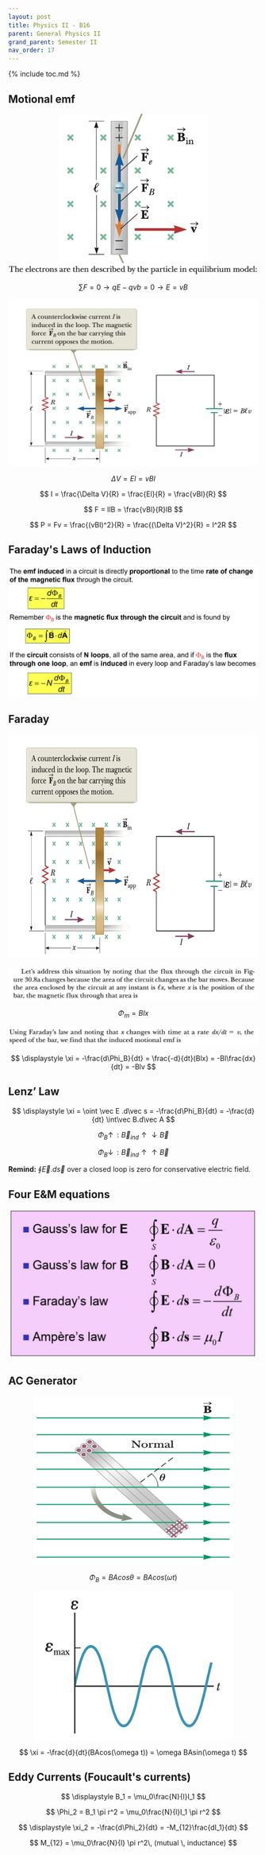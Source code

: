 ```yaml
---
layout: post
title: Physics II - B16
parent: General Physics II
grand_parent: Semester II
nav_order: 17
---
```


{% include toc.md %}

## Motional emf
<center><img src = "4Ogh9n5.png" width = 300 height = 300></center>

<center><img src = "5EHsBrw.png" width = 600 heigth = 300></center>

$$
\displaystyle \sum F = 0 \to qE - qvb = 0 \to E = vB
$$

<center><img src = "uF0Weib.png"></center>

$$
\Delta V = El = vBl
$$

$$
I = \frac{\Delta V}{R} = \frac{El}{R} = \frac{vBl}{R}
$$

$$
F = IlB = \frac{vBl}{R}lB
$$

$$
P = Fv = \frac{(vBl)^2}{R} = \frac{(\Delta V)^2}{R} = I^2R
$$

## Faraday's Laws of Induction
![](3zaNxci.png)

## Faraday
<center><img src = "uF0Weib.png" width = 600 height = 450></center>
<br>
<center><img src = "2QmJjae.png"></center>

$$
\displaystyle \Phi_m = Blx
$$

<center><img src = "gBgsBZE.png"></center>

$$
\displaystyle \xi = -\frac{d\Phi_B}{dt} = \frac{-d}{dt}(Blx) = -Bl\frac{dx}{dt} = -Blv
$$

## Lenz’ Law

$$
\displaystyle \xi = \oint \vec E .d\vec s = -\frac{d\Phi_B}{dt} = -\frac{d}{dt}
\int\vec B.d\vec A
$$

$$
\Phi_B \uparrow \, : \vec B_{ind} \uparrow \downarrow \vec B
$$

$$
\Phi_B \downarrow \, : \vec B_{ind} \uparrow \uparrow \vec B
$$

**Remind:** $\displaystyle \oint \vec E. d\vec s$ over a closed loop is zero for conservative electric field.


## Four E&M equations
<center><img src = "JwDNFXS.png" width = 500 height = 300></center>

## AC Generator
<center><img src = "BVXBIEt.png" width = 400 height = 340></center>

$$
\displaystyle \Phi_B = BAcos\theta = BAcos(\omega t)
$$

<center><img src = "MIih659.png" width = 400 height = 300></center>

$$
\xi = -\frac{d}{dt}(BAcos(\omega t)) = \omega BAsin(\omega t)
$$

## Eddy Currents (Foucault's currents)

$$
\displaystyle B_1 = \mu_0\frac{N}{l}I_1
$$

$$
\Phi_2 = B_1 \pi r^2 = \mu_0\frac{N}{l}I_1 \pi r^2
$$

$$
\displaystyle \xi_2 = -\frac{d\Phi_2}{dt} = -M_{12}\frac{dI_1}{dt}
$$

$$
M_{12} = \mu_0\frac{N}{l} \pi r^2\, (mutual \, inductance)
$$